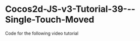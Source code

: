 Cocos2d-JS-v3-Tutorial-39---Single-Touch-Moved
==============================================

Code for the following video tutorial 
